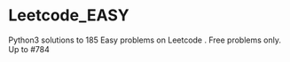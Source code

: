 # Leetcode_EASY
Python3 solutions to 185 Easy problems on Leetcode . Free problems only. Up to #784

